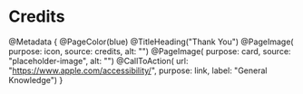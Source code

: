 # Credits

@Metadata {
    @PageColor(blue)
    @TitleHeading("Thank You")
    @PageImage(
               purpose: icon, 
               source: credits, 
               alt: "")
    @PageImage(
               purpose: card, 
               source: "placeholder-image", 
               alt: "")
    @CallToAction(
                url: "https://www.apple.com/accessibility/",
                purpose: link, 
                label: "General Knowledge")
}

